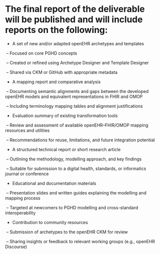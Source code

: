 # The final report of the deliverable will be published and will include reports on the following:

* A set of new and/or adapted openEHR archetypes and templates

&nbsp;– Focused on core PGHD concepts

&nbsp;– Created or refined using Archetype Designer and Template Designer

&nbsp;– Shared via CKM or GitHub with appropriate metadata

* A mapping report and comparative analysis

&nbsp;– Documenting semantic alignments and gaps between the developed openEHR models and equivalent representations in FHIR and OMOP

&nbsp;– Including terminology mapping tables and alignment justifications

* Evaluation summary of existing transformation tools

&nbsp;– Review and assessment of available openEHR–FHIR/OMOP mapping resources and utilities

&nbsp;– Recommendations for reuse, limitations, and future integration potential

* A structured technical report or short research article

&nbsp;– Outlining the methodology, modelling approach, and key findings

&nbsp;– Suitable for submission to a digital health, standards, or informatics journal or conference

* Educational and documentation materials

&nbsp;– Presentation slides and written guides explaining the modelling and mapping process

&nbsp;– Targeted at newcomers to PGHD modelling and cross-standard interoperability

* Contribution to community resources

&nbsp;– Submission of archetypes to the openEHR CKM for review

&nbsp;– Sharing insights or feedback to relevant working groups (e.g., openEHR Discourse)

